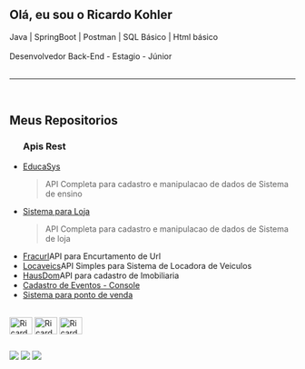 ## Olá, eu sou o Ricardo Kohler 
 Java | SpringBoot | Postman | SQL Básico | Html básico<br><br> Desenvolvedor Back-End - Estagio - Júnior<br><br><hr><br><H2>Meus Repositorios</H2><ul><H3> Apis Rest </H3><li><a href="https://github.com/Ricardokohler/EducaSys">EducaSys</a><blockquote>API Completa para cadastro e manipulacao de dados de Sistema de ensino</blockquote></li>
<li><a href="https://github.com/Ricardokohler/sistema-loja">Sistema para Loja</a><blockquote>API Completa para cadastro e manipulacao de dados de Sistema de loja</blockquote></li><li><a href="https://github.com/Ricardokohler/Fracturl---Encurtador-de-Url">Fracurl</a>API para Encurtamento de Url</li><li><a href="https://github.com/Ricardokohler/LocaVeic/branches">Locaveics</a>API Simples para Sistema de Locadora de Veiculos</li><li><a href = "https://github.com/Ricardokohler/HausDom---Sistema-Imobiliaria">HausDom</a>API para cadastro de Imobiliaria</li><li><a href="https://github.com/Ricardokohler/CadastroEventos-Console">Cadastro de Eventos - Console</a></li><li><a href = "https://github.com/Ricardokohler/Sistema-Ponto-de-Venda---Console">Sistema para ponto de venda</a></li>
</ul>



<div style="display: inline_block"><br>
            <img align=center alt="Ricardo-Java" height="30" width="40" src="https://cdn.jsdelivr.net/gh/devicons/devicon@latest/icons/java/java-original.svg" />
            <img align=center alt="Ricardo-Spring" height="30" width="40" src="https://cdn.jsdelivr.net/gh/devicons/devicon@latest/icons/spring/spring-original.svg" />
            <img align=center alt="Ricardo-Postman" height="30" width="40" src="https://cdn.jsdelivr.net/gh/devicons/devicon@latest/icons/postman/postman-original.svg" />
</div> 

  ##

  <div> 
  <a href="https://wa.me/5511961237444" target="_blank"><img src="https://img.shields.io/badge/WhatsApp-25D366?style=for-the-badge&logo=whatsapp&logoColor=white" target="_blank"></a>
  <a href = "mailto:ricardokohlermk@gmail.com"><img src="https://img.shields.io/badge/-Gmail-%23333?style=for-the-badge&logo=gmail&logoColor=white" target="_blank"></a>
  <a href="https://www.linkedin.com/in/ricardo-bkohler" target="_blank"><img src="https://img.shields.io/badge/-LinkedIn-%230077B5?style=for-the-badge&logo=linkedin&logoColor=white" target="_blank"></a> 
  
</div>
            
          
